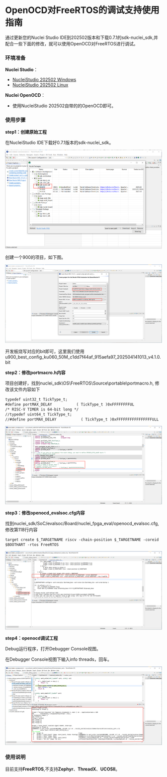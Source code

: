 # OpenOCD对FreeRTOS的调试支持使用指南

通过更新您的Nuclei Studio IDE到202502版本和下载0.7.1的sdk-nuclei_sdk,并配合一些下面的修改，就可以使用OpenOCD对FreeRTOS进行调试。

### 环境准备

**Nuclei Studio**：

- [NucleiStudio 202502 Windows](https://download.nucleisys.com/upload/files/nucleistudio/NucleiStudio_IDE_202502-win64.zip)
- [NucleiStudio 202502 Linux](https://download.nucleisys.com/upload/files/nucleistudio/NucleiStudio_IDE_202502-lin64.tgz)

**Nuclei OpenOCD**：

- 使用NucleiStudio 202502自带的的OpenOCD即可。

### 使用步骤

**step1：创建原始工程**

在NucleiStudio IDE下载好0.7.1版本的sdk-nuclei_sdk。

![image-20250513103947602](asserts\images\26\26-1.png)

创建一个900的项目，如下图。

![image-20250513170041690](asserts\images\26\26-2.png)

开发板烧写对应的bit即可，这里我们使用u900_best_config_ku060_50M_c1dd7f44af_915aefa97_202504141013_v4.1.0.bit

**step2：修改portmacro.h内容**

项目创建好，找到nuclei_sdk\OS\FreeRTOS\Source\portable\portmacro.h, 修改该文件内容如下

~~~
typedef uint32_t TickType_t;
#define portMAX_DELAY           ( TickType_t )0xFFFFFFFFUL
/* RISC-V TIMER is 64-bit long */
//typedef uint64_t TickType_t;
//#define portMAX_DELAY           ( TickType_t )0xFFFFFFFFFFFFFFFFULL
~~~

![image-20250513165844658](asserts\images\26\26-3.png)

**step3：修改openocd_evalsoc.cfg内容**

找到nuclei_sdk/SoC/evalsoc/Board/nuclei_fpga_eval/openocd_evalsoc.cfg,修改第118行内容

~~~
target create $_TARGETNAME riscv -chain-position $_TARGETNAME -coreid $BOOTHART -rtos FreeRTOS
~~~

![image-20250513165933970](asserts\images\26\26-4.png)

**step4：openocd调试工程**

Debug运行程序，打开Debugger Console视图。

在Debugger Console视图下输入info threads，回车。

![image-20250513165625083](asserts\images\26\26-5.png)

### 使用说明

目前支持**FreeRTOS**,不支持**Zephyr**、**ThreadX**、**UCOSII**。

